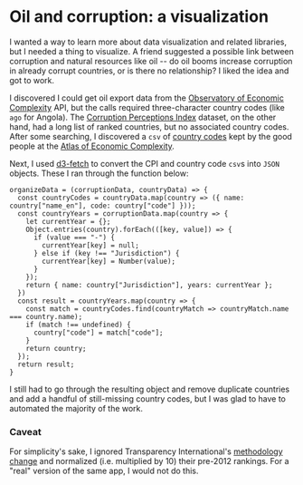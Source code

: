 # Oil and corruption: a visualization

I wanted a way to learn more about data visualization and related libraries, but I needed a thing to visualize. A friend suggested a possible link between corruption and natural resources like oil -- do oil booms increase corruption in already corrupt countries, or is there no relationship? I liked the idea and got to work.

I discovered I could get oil export data from the [Observatory of Economic Complexity](https://atlas.media.mit.edu/en/) API, but the calls required three-character country codes (like `ago` for Angola). The [Corruption Perceptions Index](https://datahub.io/core/corruption-perceptions-index) dataset, on the other hand, had a long list of ranked countries, but no associated country codes. After some searching, I discovered a `csv` of [country codes](https://github.com/cid-harvard/classifications/blob/cdf935af16a1c0c31833938af1e8444b6387e6ac/location/International/Atlas/out/locations_international_atlas.csv) kept by the good people at the [Atlas of Economic Complexity](http://atlas.cid.harvard.edu/).

Next, I used [d3-fetch](https://www.npmjs.com/package/d3-fetch) to convert the CPI and country code `csv`s into `JSON` objects. These I ran through the function below:

```
organizeData = (corruptionData, countryData) => {
  const countryCodes = countryData.map(country => ({ name: country["name_en"], code: country["code"] }));
  const countryYears = corruptionData.map(country => {
    let currentYear = {};
    Object.entries(country).forEach(([key, value]) => {
      if (value === "-") {
        currentYear[key] = null;
      } else if (key !== "Jurisdiction") {
        currentYear[key] = Number(value);
      }
    });
    return { name: country["Jurisdiction"], years: currentYear };
  })
  const result = countryYears.map(country => {
    const match = countryCodes.find(countryMatch => countryMatch.name === country.name);
    if (match !== undefined) {
      country["code"] = match["code"];
    }
    return country;
  });
  return result;
}
```

I still had to go through the resulting object and remove duplicate countries and add a handful of still-missing country codes, but I was glad to have to automated the majority of the work.

### Caveat

For simplicity's sake, I ignored Transparency International's [methodology change](https://www.transparency.org/files/content/pressrelease/2012_CPIUpdatedMethodology_EMBARGO_EN.pdf) and normalized (i.e. multiplied by 10) their pre-2012 rankings. For a "real" version of the same app, I would not do this.
